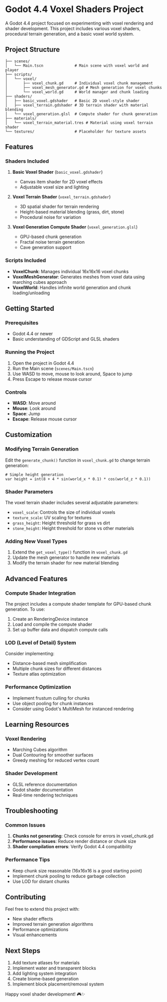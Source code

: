 # Godot 4.4 Voxel Shaders Project

A Godot 4.4 project focused on experimenting with voxel rendering and shader development. This project includes various voxel shaders, procedural terrain generation, and a basic voxel world system.

## Project Structure

```
├── scenes/
│   └── Main.tscn              # Main scene with voxel world and player
├── scripts/
│   └── voxel/
│       ├── voxel_chunk.gd     # Individual voxel chunk management
│       ├── voxel_mesh_generator.gd # Mesh generation for voxel chunks
│       └── voxel_world.gd     # World manager and chunk loading
├── shaders/
│   ├── basic_voxel.gdshader   # Basic 2D voxel-style shader
│   ├── voxel_terrain.gdshader # 3D terrain shader with material blending
│   └── voxel_generation.glsl  # Compute shader for chunk generation
├── materials/
│   └── voxel_terrain_material.tres # Material using voxel terrain shader
└── textures/                  # Placeholder for texture assets
```

## Features

### Shaders Included
1. **Basic Voxel Shader** (`basic_voxel.gdshader`)
   - Canvas item shader for 2D voxel effects
   - Adjustable voxel size and lighting

2. **Voxel Terrain Shader** (`voxel_terrain.gdshader`)
   - 3D spatial shader for terrain rendering
   - Height-based material blending (grass, dirt, stone)
   - Procedural noise for variation

3. **Voxel Generation Compute Shader** (`voxel_generation.glsl`)
   - GPU-based chunk generation
   - Fractal noise terrain generation
   - Cave generation support

### Scripts Included
- **VoxelChunk**: Manages individual 16x16x16 voxel chunks
- **VoxelMeshGenerator**: Generates meshes from voxel data using marching cubes approach
- **VoxelWorld**: Handles infinite world generation and chunk loading/unloading

## Getting Started

### Prerequisites
- Godot 4.4 or newer
- Basic understanding of GDScript and GLSL shaders

### Running the Project
1. Open the project in Godot 4.4
2. Run the Main scene (`scenes/Main.tscn`)
3. Use WASD to move, mouse to look around, Space to jump
4. Press Escape to release mouse cursor

### Controls
- **WASD**: Move around
- **Mouse**: Look around
- **Space**: Jump
- **Escape**: Release mouse cursor

## Customization

### Modifying Terrain Generation
Edit the `generate_chunk()` function in `voxel_chunk.gd` to change terrain generation:
```gdscript
# Simple height generation
var height = int(8 + 4 * sin(world_x * 0.1) * cos(world_z * 0.1))
```

### Shader Parameters
The voxel terrain shader includes several adjustable parameters:
- `voxel_scale`: Controls the size of individual voxels
- `texture_scale`: UV scaling for textures
- `grass_height`: Height threshold for grass vs dirt
- `stone_height`: Height threshold for stone vs other materials

### Adding New Voxel Types
1. Extend the `get_voxel_type()` function in `voxel_chunk.gd`
2. Update the mesh generator to handle new materials
3. Modify the terrain shader for new material blending

## Advanced Features

### Compute Shader Integration
The project includes a compute shader template for GPU-based chunk generation. To use:
1. Create an RenderingDevice instance
2. Load and compile the compute shader
3. Set up buffer data and dispatch compute calls

### LOD (Level of Detail) System
Consider implementing:
- Distance-based mesh simplification
- Multiple chunk sizes for different distances
- Texture atlas optimization

### Performance Optimization
- Implement frustum culling for chunks
- Use object pooling for chunk instances
- Consider using Godot's MultiMesh for instanced rendering

## Learning Resources

### Voxel Rendering
- Marching Cubes algorithm
- Dual Contouring for smoother surfaces
- Greedy meshing for reduced vertex count

### Shader Development
- GLSL reference documentation
- Godot shader documentation
- Real-time rendering techniques

## Troubleshooting

### Common Issues
1. **Chunks not generating**: Check console for errors in voxel_chunk.gd
2. **Performance issues**: Reduce render distance or chunk size
3. **Shader compilation errors**: Verify Godot 4.4 compatibility

### Performance Tips
- Keep chunk size reasonable (16x16x16 is a good starting point)
- Implement chunk pooling to reduce garbage collection
- Use LOD for distant chunks

## Contributing

Feel free to extend this project with:
- New shader effects
- Improved terrain generation algorithms
- Performance optimizations
- Visual enhancements

## Next Steps

1. Add texture atlases for materials
2. Implement water and transparent blocks
3. Add lighting system integration
4. Create biome-based generation
5. Implement block placement/removal system

Happy voxel shader development! 🎮✨
